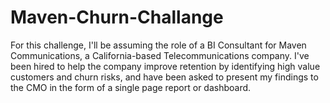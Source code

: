 # Maven-Churn-Challange
For this challenge, I'll be assuming the role of a BI Consultant for Maven Communications, a California-based Telecommunications company.  I've been hired to help the company improve retention by identifying high value customers and churn risks, and have been asked to present my findings to the CMO in the form of a single page report or dashboard.
